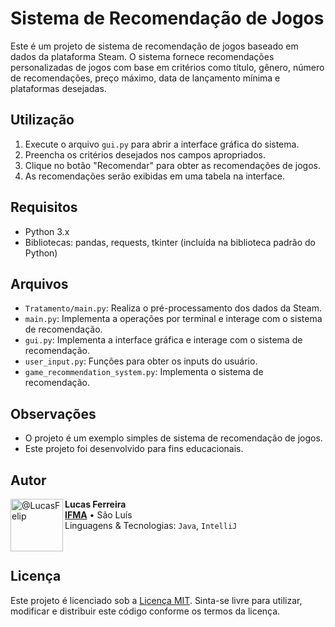 # Sistema de Recomendação de Jogos

Este é um projeto de sistema de recomendação de jogos baseado em dados da plataforma Steam. O sistema fornece recomendações personalizadas de jogos com base em critérios como título, gênero, número de recomendações, preço máximo, data de lançamento mínima e plataformas desejadas.

## Utilização

1. Execute o arquivo `gui.py` para abrir a interface gráfica do sistema.
2. Preencha os critérios desejados nos campos apropriados.
3. Clique no botão "Recomendar" para obter as recomendações de jogos.
4. As recomendações serão exibidas em uma tabela na interface.

## Requisitos

- Python 3.x
- Bibliotecas: pandas, requests, tkinter (incluída na biblioteca padrão do Python)

## Arquivos

- `Tratamento/main.py`: Realiza o pré-processamento dos dados da Steam.
- `main.py`: Implementa a operações por terminal e interage com o sistema de recomendação.
- `gui.py`: Implementa a interface gráfica e interage com o sistema de recomendação.
- `user_input.py`: Funções para obter os inputs do usuário.
- `game_recommendation_system.py`: Implementa o sistema de recomendação.

## Observações

- O projeto é um exemplo simples de sistema de recomendação de jogos.
- Este projeto foi desenvolvido para fins educacionais.

## Autor

[<img align="left" height="84px" width="84px" alt="@LucasFelip" src="https://avatars.githubusercontent.com/LucasFelip?size=64">](https://github.com/LucasFelip)
**Lucas Ferreira** \
[**IFMA**](https://portal.ifma.edu.br/inicio/) • São Luís \
Linguagens & Tecnologias: `Java`, `IntelliJ`

<br>

## Licença

Este projeto é licenciado sob a [Licença MIT](LICENSE). Sinta-se livre para utilizar, modificar e distribuir este código conforme os termos da licença.